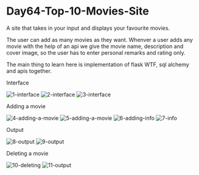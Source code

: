 # Day64-Top-10-Movies-Site
A site that takes in your input and displays your favourite movies.

The user can add as many movies as they want. Whenver a user adds any movie with the help of an api we give the movie name, description and cover image, so the user has to enter personal remarks and rating only.

The main thing to learn here is implementation of flask WTF, sql alchemy and apis together.

Interface

![1-interface](https://github.com/batgit39/Day64-Top-10-Movies-Site/assets/86790253/8c7bf493-6ead-4888-9c81-00a3d7820067)
![2-interface](https://github.com/batgit39/Day64-Top-10-Movies-Site/assets/86790253/f3ed5a3e-985e-4acb-8133-79e54a909b6a)
![3-interface](https://github.com/batgit39/Day64-Top-10-Movies-Site/assets/86790253/fb92ba06-1376-4780-a1d8-b5b63aac0c94)

Adding a movie

![4-adding-a-movie](https://github.com/batgit39/Day64-Top-10-Movies-Site/assets/86790253/6fb7f8fd-732f-4323-bafe-7cacf3b69621)
![5-adding-a-movie](https://github.com/batgit39/Day64-Top-10-Movies-Site/assets/86790253/712f41fb-e42d-49fe-950b-e3a21768d930)
![6-adding-info](https://github.com/batgit39/Day64-Top-10-Movies-Site/assets/86790253/458f705b-8aef-4a46-83b8-eabe2f253b20)
![7-info](https://github.com/batgit39/Day64-Top-10-Movies-Site/assets/86790253/b96dcc60-f68c-422c-a019-c899ddb4ef66)

Output

![8-output](https://github.com/batgit39/Day64-Top-10-Movies-Site/assets/86790253/86073494-0e04-496b-9ae6-a62a73e4f809)
![9-output](https://github.com/batgit39/Day64-Top-10-Movies-Site/assets/86790253/bc3899e7-cdda-4cd0-a0a6-c86668a2ed9b)

Deleting a movie

![10-deleting](https://github.com/batgit39/Day64-Top-10-Movies-Site/assets/86790253/6e7e5632-3b3b-4033-9a29-b6a321557210)
![11-output](https://github.com/batgit39/Day64-Top-10-Movies-Site/assets/86790253/43be79a1-9dd5-4acc-a1ff-6658e0bbf292)
